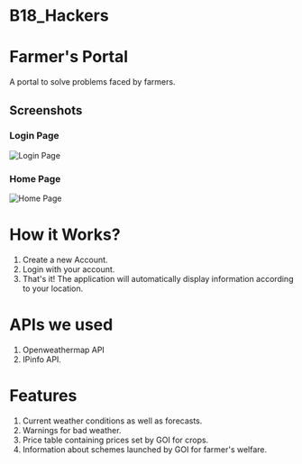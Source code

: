 # B18_Hackers
# Farmer's Portal

A portal to solve problems faced by farmers.

## Screenshots

### Login Page
![Login Page](https://github.com/H-Maurya/hello-world/blob/main/login_page.jpg)
  
### Home Page
![Home Page](https://github.com/Mihir1703/B18_Hackers/blob/master/login.jpeg)

# How it Works?
1. Create a new Account.
2. Login with your account.
3. That's it! The application will automatically display information according to your location.
# APIs we used
1. Openweathermap API
2. IPinfo API.
# Features
1. Current weather conditions as well as forecasts.
2. Warnings for bad weather.
3. Price table containing prices set by GOI for crops.
4. Information about schemes launched by GOI for farmer's welfare.
